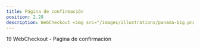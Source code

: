 ```yaml
---
title: Página de confirmación
position: 2.28
description: WebCheckout <img src="/images/illustrations/panama-big.png" width="50">
---
```


19 WebCheckout - Pagina de confirmación
